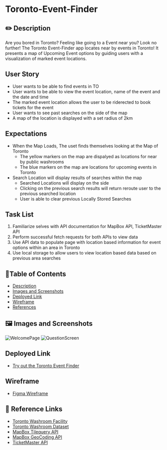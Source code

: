 # Toronto-Event-Finder

## ✏️ Description
   Are you bored in Toronto? Feeling like going to a Event near you? Look no further!
   The Toronto Event-Finder app locates near by events in Toronto! It presents a map of Upcoming Event options by guiding users with a visualization of marked event locations.


## User Story
- User wants to be able to find events in TO
- User wants to be able to view the event location, name of the event and the date and time
- The marked event location allows the user to be riderected to book tickets for the event
- User wants to see past searches on the side of the map
- A map of the location is displayed with a set radius of 2km

## Expectations 
- When the Map Loads, The uset finds themselves looking at the Map of Toronto
   - The yellow markers on the map are dispalyed as locations for near by public washrooms
   - The blue markers on the map are locations for upcoming events in Toronto
- Search Location will display results of searches within the map
   - Searched Locations will display on the side
   - Clicking on the previous search results will return reroute user to the previous searched location 
   - User is able to clear previous Locally Stored Searches

## Task List
1) Familiarize selves with API documentation for MapBox API, TicketMaster API
2) Perform successful fetch requests for both APIs to view data
3) Use API data to populate page with location based information for event options within an area in Toronto
4) Use local storage to allow users to view location based data based on previous area searches

## 📜Table of Contents
- [Description](#description)
- [Images and Screenshots](#images-and-screenshots)
- [Deployed Link](#deployed-Link)
- [Wireframe](#wireframe)
- [References](#References)
## 🖼️ Images and Screenshots
 ![WelcomePage](INSERT_LINK)
 ![QuestionScreen](INSERT_LINK)


## Deployed Link
 - [Try out the Toronto Event Finder](INSERT_LINK/)
 
## Wireframe
- [Figma Wireframe](https://www.figma.com/file/RZhzRnK6eMB49M3BBlxbzu/Toronto-Healthy-Food-Finder?node-id=0%3A1)

## 📝 Reference Links
- [Toronto Washroom Facility](https://www.toronto.ca/explore-enjoy/recreation/spring-summer-washrooms-in-parks-recreation-facilities/)
- [Toronto Washroom Dataset](https://ckan0.cf.opendata.inter.prod-toronto.ca/gl/dataset/washroom-facilities)
- [MapBox Tilequery API](https://docs.mapbox.com/api/maps/tilequery/)
- [MapBox GeoCoding API](https://docs.mapbox.com/api/search/geocoding/)
- [TicketMaster API](https://developer.ticketmaster.com/products-and-docs/apis/discovery-api/v2/)
